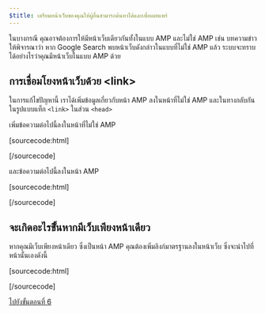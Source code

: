 ```yaml
---
$title: เตรียมหน้าเว็บของคุณให้ผู้อื่นสามารถค้นหาได้และเพื่อเผยแพร่
---
```


ในบางกรณี คุณอาจต้องการให้มีหน้าเว็บเดียวกันทั้งในแบบ AMP และไม่ใช่ AMP เช่น บทความข่าว ให้พิจารณาว่า หาก Google Search พบหน้าเว็บดังกล่าวในแบบที่ไม่ใช่ AMP แล้ว ระบบจะทราบได้อย่างไรว่าคุณมีหน้าเว็บในแบบ AMP ด้วย

## การเชื่อมโยงหน้าเว็บด้วย &lt;link>

ในการแก้ไขปัญหานี้ เราได้เพิ่มข้อมูลเกี่ยวกับหน้า AMP ลงในหน้าที่ไม่ใช่ AMP และในทางกลับกันในรูปแบบแท็ก `<link>` ในส่วน `<head>`

เพิ่มข้อความต่อไปนี้ลงในหน้าที่ไม่ใช่ AMP

[sourcecode:html]
<link rel="amphtml" href="https://www.example.com/url/to/amp/document.html">
[/sourcecode]

และข้อความต่อไปนี้ลงในหน้า AMP

[sourcecode:html]
<link rel="canonical" href="https://www.example.com/url/to/full/document.html">
[/sourcecode]

## จะเกิดอะไรขึั้นหากมีเว็บเพียงหน้าเดียว

หากคุณมีเว็บเพียงหน้าเดียว ซึ่งเป็นหน้า AMP คุณต้องเพิ่มลิงก์มาตรฐานลงในหน้าเว็บ ซึ่งจะนำไปที่หน้านั้นเองดังนี้

[sourcecode:html]
<link rel="canonical" href="https://www.example.com/url/to/amp/document.html">
[/sourcecode]

<a class="go-button button" href="/th/docs/tutorials/create/publish.html">ไปยังขั้นตอนที่ 6</a>
